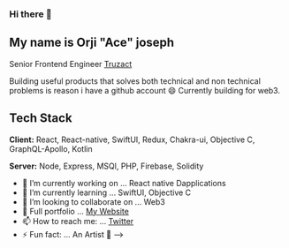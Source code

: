 ### Hi there  👋

## My name is Orji "Ace" joseph

Senior Frontend Engineer [Truzact](https://truzact.com)


Building useful products that solves both technical and non technical problems is reason i have a github account 😄
Currently building for web3. 


## Tech Stack

**Client:** React, React-native, SwiftUI, Redux, Chakra-ui, Objective C, GraphQL-Apollo, Kotlin

**Server:** Node, Express, MSQl, PHP, Firebase, Solidity



- 🔭 I’m currently working on ... React native Dapplications
- 🌱 I’m currently learning ... SwiftUI, Objective C
- 👯 I’m looking to collaborate on ... Web3 
- 💬 Full portfolio ... [My Website](https://orji.dev)
- 📫 How to reach me: ... [Twitter](https://twitter.com/orjiace_)
- ⚡ Fun fact: ... An Artist 🎨
-->
